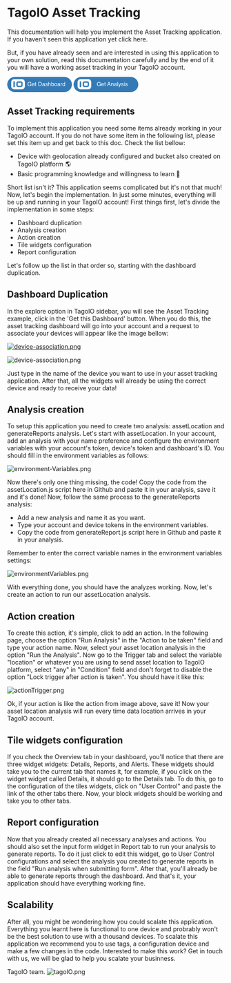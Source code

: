 # TagoIO Asset Tracking

This documentation will help you implement the Asset Tracking application. If you haven't seen this application yet click here.

But, if you have already seen and are interested in using this application to your own solution, read this documentation carefully and by the end of it you will have a working asset tracking in your TagoIO account.

[![Get Dashboard](/images/getdashboard.png)](https://admin.develop.tago.io/explore)
[![Get Dashboard](https://github.com/tago-io/explore-asset-tracking/blob/master/images/getAnalysis.png?raw=true)](https://admin.develop.tago.io/explore)

## Asset Tracking requirements
To implement this application you need some items already working in your TagoIO account. If you do not have some item in the following list, please set this item up and get back to this doc. Check the list bellow:

- Device with geolocation already configured and bucket also created on TagoIO platform 🌎
- Basic programming knowledge and willingness to learn :rocket:

Short list isn't it? This application seems complicated but it's not that much! Now, let's begin the implementation. In just some minutes, everything will be up and running in your TagoIO account! First things first, let's divide the implementation in some steps:

- Dashboard duplication
- Analysis creation
- Action creation
- Tile widgets configuration
- Report configuration

Let's follow up the list in that order so, starting with the dashboard duplication.

## Dashboard Duplication
In the explore option in TagoIO sidebar, you will see the Asset Tracking example, click in the 'Get this Dashboard' button. When you do this, the asset tracking dashboard will go into your account and a request to associate your devices will appear like the image bellow:

[![device-association.png](https://i.postimg.cc/5tDx5g7C/Screenshot-2019-07-08-Dashboard-Asset-Tracking-2.png)](https://admin.develop.tago.io/explore)

![device-association.png](https://i.postimg.cc/5tDx5g7C/Screenshot-2019-07-08-Dashboard-Asset-Tracking-2.png)

Just type in the name of the device you want to use in your asset tracking application. After that, all the widgets will already be using the correct device and ready to receive your data!

## Analysis creation
To setup this application you need to create two analysis: assetLocation and generateReports analysis. Let's start with assetLocation. In your account, add an analysis with your name preference and configure the environment variables with your account's token, device's token and dashboard's ID. You should fill in the environment variables as follows:

![environment-Variables.png](https://i.postimg.cc/3NwbdFKy/environment-Variables.png)

Now there's only one thing missing, the code! Copy the code from the assetLocation.js script here in Github and paste it in your analysis, save it and it's done! Now, follow the same process to the generateReports analysis:
- Add a new analysis and name it as you want.
- Type your account and device tokens in the environment variables.
- Copy the code from generateReport.js script here in Github and paste it in your analysis.

Remember to enter the correct variable names in the environment variables settings:

![environmentVariables.png](https://i.postimg.cc/X7qYbM0W/variable-Reports.png)

With everything done, you should have the analyzes working. Now, let's create an action to run our assetLocation analysis.

## Action creation
To create this action, it's simple, click to add an action. In the following page, choose the option "Run Analysis" in the "Action to be taken" field and type your action name. Now, select your asset location analysis in the option "Run the Analysis". Now go to the Trigger tab and select the variable "location" or whatever you are using to send asset location to TagoIO platform, select "any" in "Condition" field and don't forget to disable the option "Lock trigger after action is taken". You should have it like this:

![actionTrigger.png](https://i.postimg.cc/bwfWRbg5/Screenshot-2019-07-08-Action-Run-Insertion-with-correct-locati.png)

Ok, if your action is like the action from image above, save it! Now your asset location analysis will run every time data location arrives in your TagoIO account.

## Tile widgets configuration
If you check the Overview tab in your dashboard, you'll notice that there are three widget widgets: Details, Reports, and Alerts. These widgets should take you to the current tab that names it, for example, if you click on the widget widget called Details, it should go to the Details tab. To do this, go to the configuration of the tiles widgets, click on "User Control" and paste the link of the other tabs there. Now, your block widgets should be working and take you to other tabs.

## Report configuration
Now that you already created all necessary analyses and actions. You should also set the input form widget in Report tab to run your analysis to generate reports. To do it just click to edit this widget, go to User Control configurations and select the analysis you created to generate reports in the field "Run analysis when submitting form". After that, you'll already be able to generate reports through the dashboard. And that's it, your application should have everything working fine.

## Scalability
After all, you might be wondering how you could scalate this application. Everything you learnt here is functional to one device and probrably won't be the best solution to use with a thousand devices. To scalate this application we recommend you to use tags, a configuration device and make a few changes in the code. Interested to make this work? Get in touch with us, we will be glad to help you scalate your businness.

TagoIO team. ![tagoIO.png](https://admin.tago.io/favicon-16x16.png?v=jw7PBgLGRl)
